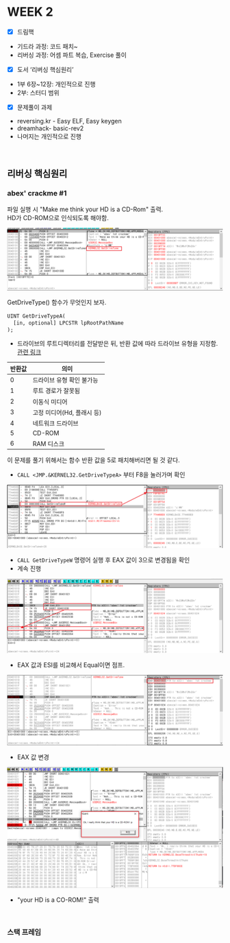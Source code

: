 # WEEK 2
- [x]  드림핵
  - 기드라 과정: 코드 패치~
  - 리버싱 과정: 어셈 파트 복습, Exercise 풀이
- [x]  도서 ‘리버싱 핵심원리’
  - 1부 6장~12장: 개인적으로 진행
  - 2부: 스터디 범위
- [x]  문제풀이 과제
  - reversing\.kr - Easy ELF, Easy keygen
  - dreamhack- basic-rev2
  - 나머지는 개인적으로 진행

<br>

## 리버싱 핵심원리
### abex' crackme \#1

파일 실행 시 "Make me think your HD is a CD-Rom" 출력.  
HD가 CD-ROM으로 인식되도록 해야함.

![WEEK-2-cackme1](./img/WEEK2/WEEK-2-crackme1-1.png)

GetDriveType() 함수가 무엇인지 보자.
```
UINT GetDriveTypeA(
  [in, optional] LPCSTR lpRootPathName
);
```
- 드라이브의 루트디렉터리를 전달받은 뒤, 반환 값에 따라 드라이브 유형을 지정함.  
[관련 링크](https://learn.microsoft.com/ko-kr/windows/win32/api/fileapi/nf-fileapi-getdrivetypea)

|반환값|의미|
|-----|-----|
|0|드라이브 유형 확인 불가능|
|1|루트 경로가 잘못됨|
|2|이동식 미디어|
|3|고정 미디어(Hd, 플래시 등)|
|4|네트워크 드라이브|
|5|CD-ROM|
|6|RAM 디스크|

이 문제를 풀기 위해서는 함수 반환 값을 5로 패치해버리면 될 것 같다.   
- `CALL <JMP.&KERNEL32.GetDriveTypeA>` 부터 F8을 눌러가며 확인

![WEEK-2-crackme1](./img/WEEK2/WEEK-2-crackme1-2.png)
- `CALL GetDriveTypeW` 명령어 실행 후 EAX 값이 3으로 변경됨을 확인
- 계속 진행

![WEEK-2-crackme1](./img/WEEK2/WEEK-2-crackme1-3.png)
- EAX 값과 ESI를 비교해서 Equal이면 점프.

![WEEK-2-crackme1](./img/WEEK2/WEEK-2-crackme1-4.png)
- EAX 값 변경

![WEEK-2-crackme1](./img/WEEK2/WEEK-2-crackme1-5.png)
- "your HD is a CO-ROM!" 출력

<br>

### 스택 프레임
